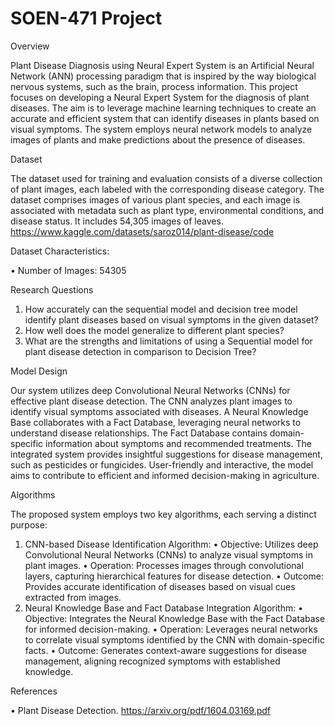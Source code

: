 # SOEN-471 Project
Overview

Plant Disease Diagnosis using Neural Expert System is an Artificial Neural Network (ANN) processing paradigm that is inspired by the way biological nervous systems, such as the brain, process information. This project focuses on developing a Neural Expert System for the diagnosis of plant diseases. The aim is to leverage machine learning techniques to create an accurate and efficient system that can identify diseases in plants based on visual symptoms. The system employs neural network models to analyze images of plants and make predictions about the presence of diseases.

Dataset

The dataset used for training and evaluation consists of a diverse collection of plant images, each labeled with the corresponding disease category. The dataset comprises images of various plant species, and each image is associated with metadata such as plant type, environmental conditions, and disease status. It includes 54,305 images of leaves. 
https://www.kaggle.com/datasets/saroz014/plant-disease/code


Dataset Characteristics:

•	Number of Images: 54305 

Research Questions

1.	How accurately can the sequential model and decision tree model identify plant diseases based on visual symptoms in the given dataset?
2.	How well does the model generalize to different plant species?
3.	What are the strengths and limitations of using a Sequential model for plant disease detection in comparison to Decision Tree?


Model Design

Our system utilizes deep Convolutional Neural Networks (CNNs) for effective plant disease detection. The CNN analyzes plant images to identify visual symptoms associated with diseases. A Neural Knowledge Base collaborates with a Fact Database, leveraging neural networks to understand disease relationships. The Fact Database contains domain-specific information about symptoms and recommended treatments. The integrated system provides insightful suggestions for disease management, such as pesticides or fungicides. User-friendly and interactive, the model aims to contribute to efficient and informed decision-making in agriculture.

Algorithms

The proposed system employs two key algorithms, each serving a distinct purpose:
1.	CNN-based Disease Identification Algorithm:
•	Objective: Utilizes deep Convolutional Neural Networks (CNNs) to analyze visual symptoms in plant images.
•	Operation: Processes images through convolutional layers, capturing hierarchical features for disease detection.
•	Outcome: Provides accurate identification of diseases based on visual cues extracted from images.
2.	Neural Knowledge Base and Fact Database Integration Algorithm:
•	Objective: Integrates the Neural Knowledge Base with the Fact Database for informed decision-making.
•	Operation: Leverages neural networks to correlate visual symptoms identified by the CNN with domain-specific facts.
•	Outcome: Generates context-aware suggestions for disease management, aligning recognized symptoms with established knowledge.


References

•	Plant Disease Detection. https://arxiv.org/pdf/1604.03169.pdf 
